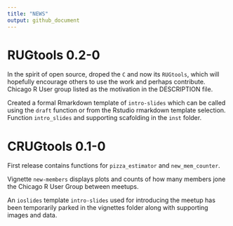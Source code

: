 ```yaml
---
title: "NEWS"
output: github_document
---
```


# RUGtools 0.2-0

In the spirit of open source, droped the `C` and now its `RUGtools`, which will hopefully encourage others to use the work and perhaps contribute.
Chicago R User group listed as the motivation in the DESCRIPTION file.

Created a formal Rmarkdown template of `intro-slides` which can be called using the `draft` function or from the Rstudio rmarkdown template selection.
Function `intro_slides` and supporting scafolding in the `inst` folder.


# CRUGtools 0.1-0

First release contains functions for `pizza_estimator` and `new_mem_counter`.

Vignette `new-members` displays plots and counts of how many members jone the Chicago R User Group between meetups. 

An `ioslides` template `intro-slides` used for introducing the meetup has been temporarily parked in the vignettes folder along with supporting images and data.
